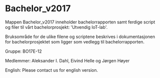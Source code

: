 # Bachelor_v2017

Mappen Bachelor_v2017 inneholder bachelorrapporten samt ferdige script og filer til vårt bachelorprosjekt: 'Utvendig IoT-lab'.

Bruksområde for de ulike filene og scriptene beskrives i dokumentasjonen for bachelorprosjektet som ligger som vedlegg til bachelorrapporten.

Gruppe: BO17E-12 

Medlemmer: Aleksander I. Dahl, Eivind Helle og Jørgen Høyer

English:
Please contact us for english version.
